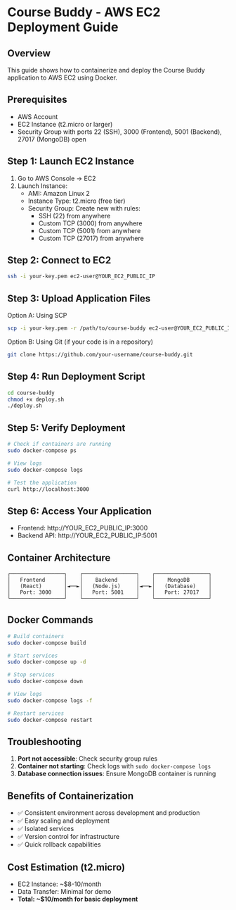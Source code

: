 # Course Buddy - AWS EC2 Deployment Guide

## Overview
This guide shows how to containerize and deploy the Course Buddy application to AWS EC2 using Docker.

## Prerequisites
- AWS Account
- EC2 Instance (t2.micro or larger)
- Security Group with ports 22 (SSH), 3000 (Frontend), 5001 (Backend), 27017 (MongoDB) open

## Step 1: Launch EC2 Instance
1. Go to AWS Console → EC2
2. Launch Instance:
   - AMI: Amazon Linux 2
   - Instance Type: t2.micro (free tier)
   - Security Group: Create new with rules:
     - SSH (22) from anywhere
     - Custom TCP (3000) from anywhere
     - Custom TCP (5001) from anywhere
     - Custom TCP (27017) from anywhere

## Step 2: Connect to EC2
```bash
ssh -i your-key.pem ec2-user@YOUR_EC2_PUBLIC_IP
```

## Step 3: Upload Application Files
Option A: Using SCP
```bash
scp -i your-key.pem -r /path/to/course-buddy ec2-user@YOUR_EC2_PUBLIC_IP:~/
```

Option B: Using Git (if your code is in a repository)
```bash
git clone https://github.com/your-username/course-buddy.git
```

## Step 4: Run Deployment Script
```bash
cd course-buddy
chmod +x deploy.sh
./deploy.sh
```

## Step 5: Verify Deployment
```bash
# Check if containers are running
sudo docker-compose ps

# View logs
sudo docker-compose logs

# Test the application
curl http://localhost:3000
```

## Step 6: Access Your Application
- Frontend: http://YOUR_EC2_PUBLIC_IP:3000
- Backend API: http://YOUR_EC2_PUBLIC_IP:5001

## Container Architecture
```
┌─────────────────┐    ┌─────────────────┐    ┌─────────────────┐
│   Frontend      │    │    Backend      │    │    MongoDB      │
│   (React)       │◄──►│   (Node.js)     │◄──►│   (Database)    │
│   Port: 3000    │    │   Port: 5001    │    │   Port: 27017   │
└─────────────────┘    └─────────────────┘    └─────────────────┘
```

## Docker Commands
```bash
# Build containers
sudo docker-compose build

# Start services
sudo docker-compose up -d

# Stop services
sudo docker-compose down

# View logs
sudo docker-compose logs -f

# Restart services
sudo docker-compose restart
```

## Troubleshooting
1. **Port not accessible**: Check security group rules
2. **Container not starting**: Check logs with `sudo docker-compose logs`
3. **Database connection issues**: Ensure MongoDB container is running

## Benefits of Containerization
- ✅ Consistent environment across development and production
- ✅ Easy scaling and deployment
- ✅ Isolated services
- ✅ Version control for infrastructure
- ✅ Quick rollback capabilities

## Cost Estimation (t2.micro)
- EC2 Instance: ~$8-10/month
- Data Transfer: Minimal for demo
- **Total: ~$10/month for basic deployment** 